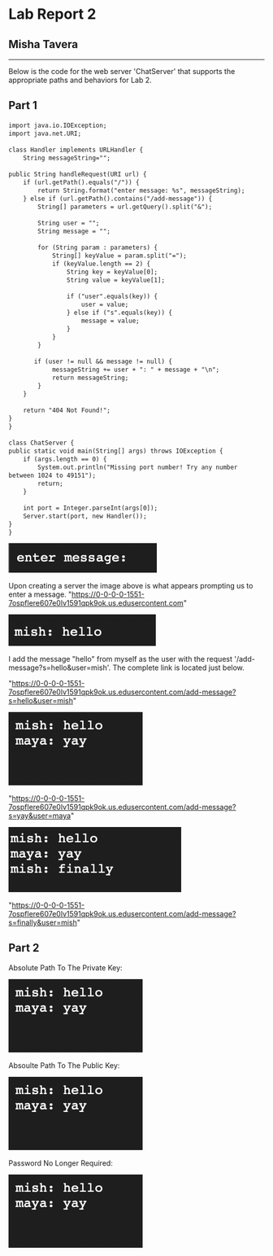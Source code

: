 # Lab Report 2 
## Misha Tavera
---
Below is the code for the web server 'ChatServer' that supports the appropriate paths and behaviors for Lab 2. 
## Part 1

    import java.io.IOException;
    import java.net.URI;

    class Handler implements URLHandler {
        String messageString="";

    public String handleRequest(URI url) {
        if (url.getPath().equals("/")) {
            return String.format("enter message: %s", messageString);
        } else if (url.getPath().contains("/add-message")) {
            String[] parameters = url.getQuery().split("&");

            String user = "";
            String message = "";

            for (String param : parameters) {
                String[] keyValue = param.split("=");
                if (keyValue.length == 2) {
                    String key = keyValue[0];
                    String value = keyValue[1];

                    if ("user".equals(key)) {
                        user = value;
                    } else if ("s".equals(key)) {
                        message = value;
                    }
                }
            }

           if (user != null && message != null) {
                messageString += user + ": " + message + "\n";
                return messageString;
            }
        }

        return "404 Not Found!";
    }
    }

    class ChatServer {
    public static void main(String[] args) throws IOException {
        if (args.length == 0) {
            System.out.println("Missing port number! Try any number between 1024 to 49151");
            return;
        }

        int port = Integer.parseInt(args[0]);
        Server.start(port, new Handler());
    }
    }

![Image](image1LR2.png)

Upon creating a server the image above is what appears prompting us to enter a message. 
"https://0-0-0-0-1551-7ospflere607e0lv1591qpk9ok.us.edusercontent.com"

![Image](image2LR2.png)

I add the message "hello" from myself as the user with the request '/add-message?s=hello&user=mish'. The complete link is located just below. 

"https://0-0-0-0-1551-7ospflere607e0lv1591qpk9ok.us.edusercontent.com/add-message?s=hello&user=mish"

![Image](image3LR2.png)

"https://0-0-0-0-1551-7ospflere607e0lv1591qpk9ok.us.edusercontent.com/add-message?s=yay&user=maya"

![Image](image4LR2.png)

"https://0-0-0-0-1551-7ospflere607e0lv1591qpk9ok.us.edusercontent.com/add-message?s=finally&user=mish"

## Part 2

Absolute Path To The Private Key:

![Image](image3LR2.png)

Absoulte Path To The Public Key:

![Image](image3LR2.png)

Password No Longer Required:

![Image](image3LR2.png)

